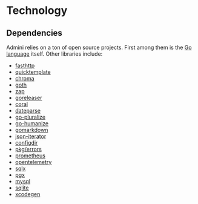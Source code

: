 <!--- Content managed by Project Forge, see [projectforge.md] for details. -->
# Technology

## Dependencies

Admini relies on a ton of open source projects. First among them is the [Go language][1] itself. Other libraries include:

- [fasthttp][2]
- [quicktemplate][3]
- [chroma][4]
- [goth][5]
- [zap][6]
- [goreleaser][7]
- [coral][8]
- [dateparse][9]
- [go-pluralize][10]
- [go-humanize][11]
- [gomarkdown][12]
- [json-iterator][13]
- [configdir][14]
- [pkg/errors][15]
- [prometheus][16]
- [opentelemetry][17]
- [sqlx][18]
- [pgx][19]
- [mysql][20]
- [sqlite][21]
- [xcodegen][22]


[1]: https://golang.org "What a great contribution to the world of engineering"
[2]: https://github.com/valyala/fasthttp "So much faster than the stdlib, and only slightly more annoying to work with"
[3]: https://github.com/valyala/quicktemplate "The only compile-time template engine that lets you control whitespace"
[4]: https://github.com/alecthomas/chroma "Renders a syntax-highlighted table in a surprisingly small amount of time"
[5]: https://github.com/markbates/goth "Handles OAuth for dozens of providers, works every time"
[6]: https://go.uber.org/zap "Crazy fast logging, with a custom encoder to dump tons of debug info"
[7]: https://goreleaser.com "Builds projects in all sorts of formats"
[8]: https://github.com/muesli/coral "Provides a CLI interface without the bloat"
[9]: github.com/araddon/dateparse "Parses dates in all sorts of formats"
[10]: github.com/gertd/go-pluralize "Provides plural forms of English words"
[11]: github.com/dustin/go-humanize "Displays friendly relative time formats"
[12]: github.com/gomarkdown/markdown "Render Markdown files as HTML"
[13]: github.com/json-iterator/go "Fast JSON parsing and serialization"
[14]: github.com/kirsle/configdir "Provides access to OS-specific directories"
[15]: github.com/pkg/errors "Errors with stack traces and detailed logging"
[16]: github.com/prometheus/client_golang "Metrics for all aspects of the system"
[17]: go.opentelemetry.io/otel "Telemetry for full system tracing"
[18]: https://github.com/jmoiron/sqlx "Provides enhancements to the stdlib's sql package, super handy"
[19]: https://github.com/jackc/pgx "Handles (most of) the crazy types that PostgreSQL supports"
[20]: https://github.com/go-sql-driver/mysql "The Golang MySQL driver, does what it says on the tin"
[21]: https://modernc.org/sqlite "A version of SQLite that was compiled to Go by a machine"
[22]: https://github.com/yonaskolb/XcodeGen "Generates messy iOS XCode projects"
